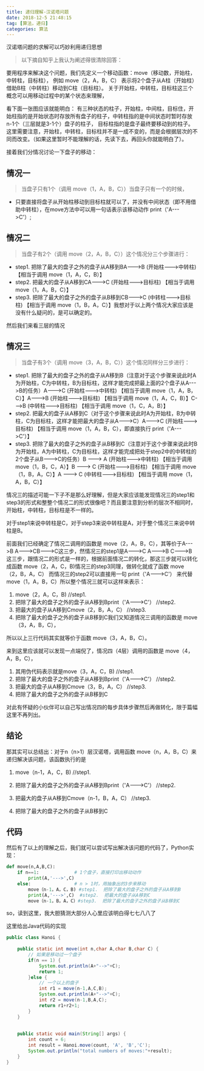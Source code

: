 ```yaml
---
title: 递归理解-汉诺塔问题
date: 2018-12-5 21:48:15
tag: [算法，递归]
categories: 算法
---
```





汉诺塔问题的求解可以巧妙利用递归思想

>  以下摘自知乎上我认为阐述得很清除回答：



要用程序来解决这个问题，我们先定义一个移动函数：move（移动数，开始柱，中转柱，目标柱），
例如 move（2，A，B，C） 表示将2个盘子从A柱（开始柱）借助B柱（中转柱）移动到C柱（目标柱）。
关于开始柱，中转柱，目标柱这三个概念可以用移动过程中的某个状态来理解，

<!--more-->



看下面一张图应该就能明白：
有三种状态的柱子，开始柱，中间柱，目标住，开始柱指的是开始状态时存放所有盘子的柱子，中转柱指的是中间状态时暂时存放n-1个（三层就是3-1个）盘子的柱子，
目标柱指的是盘子最终要移动到的柱子。这里需要注意，开始柱，中转柱，目标柱并不是一成不变的，而是会根据层次的不同而改变。（如果这里暂时不能理解的话，先读下去，再回头你就能明白了）。



接着我们分情况讨论一下盘子的移动：

## 情况一

> 当盘子只有1个（调用 move（1，A，B，C））当盘子只有一个的时候，

- 只要直接将盘子从开始柱移动到目标柱就可以了，并没有中间状态（即不用借助中转柱），在move方法中可以用一句话表示该移动动作  print（'A--->C'）;

## 情况二

>  当盘子有2个（调用 move（2，A，B，C））这个情况分三个步骤进行：

- step1.  把除了最大的盘子之外的盘子从A移到BA--->B  (开始柱--->中转柱)   【相当于调用  move（1，A，C，B）】
- step2.  把最大的盘子从A移到CA--->C  (开始柱--->目标柱)   【相当于调用  move（1，A，B，C）】
- step3.  把除了最大的盘子之外的盘子从B移到CB--->C  (中转柱--->目标柱)   【相当于调用  move（1，B，A，C）】我想对于以上两个情况大家应该是没有什么疑问的，是可以确定的。

然后我们来看三层的情况

## 情况三

>  当盘子有3个（调用 move（3，A，B，C））这个情况同样分三步进行：

- step1. 把除了最大的盘子之外的盘子从A移到B（注意对于这个步骤来说此时A为开始柱，C为中转柱，B为目标柱，这样才能完成把最上面的2个盘子从A--->B的任务）A--->C  (开始柱--->中转柱)   【相当于调用  move（1，A，B，C）】A--->B  (开始柱--->目标柱)   【相当于调用  move（1，A，C，B）】C--->B  (中转柱--->目标柱)   【相当于调用  move（1，C，A，B）】
- step2.  把最大的盘子从A移到C（对于这个步骤来说此时A为开始柱，B为中转柱，C为目标柱，这样才能把最大的盘子从A--->C）A--->C  (开始柱--->目标柱)   【相当于调用  move（1，A，B，C），即直接执行 print（'A--->C'）】
- step3.  把除了最大的盘子之外的盘子从B移到C（注意对于这个步骤来说此时B为开始柱，A为中转柱，C为目标柱，这样才能完成把处于step2中的中转柱的2个盘子从B--->C的任务）B ---> A  (开始柱--->中转柱)   【相当于调用  move（1，B，C，A）】B ---> C  (开始柱--->目标柱)   【相当于调用  move（1，B，A，C）】A ---> C  (中转柱--->目标柱)   【相当于调用  move（1，A，B，C）】

情况三的描述可能一下子不是那么好理解，但是大家应该能发现情况三的step1和step3的形式和整整个情况二的形式很像吧？而且要注意到分析的层次不相同时，开始柱，中转柱，目标柱是不一样的。

对于step1来说中转柱是C，对于step3来说中转柱是A，对于整个情况三来说中转柱是B。

前面我们已经确定了情况二调用的函数是 move（2，A，B，C），其等价于A--->B A--->CB--->C这三步，然情况三的step1是A--->C  A--->B  C--->B  这三步，跟情况二的形式是一样的，根据前面情况二的转化，那这三步就可以转化成函数 move（2，A，C，B)情况三的step3同理，做转化就成了函数 move（2，B，A，C）
而情况三的step2可以直接用一句  print（'A--->C'） 来代替  move（1，A，B，C）所以整个情况三就可以这样来表示：

1. move（2，A，C，B)  //step1. 
2. 把除了最大的盘子之外的盘子从A移到Bprint（'A--->C'）  //step2.  
3. 把最大的盘子从A移到Cmove（2，B，A，C）  //step3.  
4. 把除了最大的盘子之外的盘子从B移到C我们又知道情况三调用的函数是  move（3，A，B，C），

所以以上三行代码其实就等价于函数  move（3，A，B，C）。

来到这里应该就可以发现一点端倪了，情况四（4层）调用的函数是 move（4，A，B，C），

1. 其用伪代码表示就是move（3，A，C，B)  //step1. 
2. 把除了最大的盘子之外的盘子从A移到Bprint（'A--->C'）  //step2.  
3. 把最大的盘子从A移到Cmove（3，B，A，C）  //step3.  
4. 把除了最大的盘子之外的盘子从B移到C

对此有怀疑的小伙伴可以自己写出情况四的每步具体步骤然后再做转化，限于篇幅这里不再列出。

## 结论

那其实可以总结出：对于n（n>1）层汉诺塔，调用函数 move（n，A，B，C）来递归解决该问题，该函数执行的是

1. move（n-1，A，C，B)  //step1. 

2. 把除了最大的盘子之外的盘子从A移到Bprint（'A--->C'）  //step2.  

3. 把最大的盘子从A移到Cmove（n-1，B，A，C）  //step3.  

4. 把除了最大的盘子之外的盘子从B移到C

   

##  代码

然后有了以上的理解之后，我们就可以尝试写出解决该问题的代码了，Python实现：

```python
def move(n,A,B,C):
    if n==1:             # 1个盘子，直接打印出移动动作
        print(A,'--->',C)
    else:                # n > 1时，用抽象出的3步来移动
        move（n-1，A，C，B) #step1.  把除了最大的盘子之外的盘子从A移到B
        print(A,'--->',C)  #step2.  把最大的盘子从A移到C
        move（n-1，B，A，C）#step3.  把除了最大的盘子之外的盘子从B移到C
```

so，读到这里，我大胆猜测大部分人心里应该明白得七七八八了


这里给出Java代码的实现

```java
public class Hanoi {
	
	public static int move(int n,char A,char B,char C) {
		// 如果是移动过一个盘子
		if(n == 1) {
			System.out.println(A+"-->"+C);
			return 1;
		}else {
			// 一个以上的盘子
			int r1 = move(n-1,A,C,B);
			System.out.println(A+"-->"+C);
			int r2 = move(n-1,B,A,C);
			return r1+r2+1;
		}
	}
	
	
	public static void main(String[] args) {
		int count = 6;
		int result = Hanoi.move(count, 'A', 'B','C');
		System.out.println("total numbers of moves:"+result);
	}
}

```
